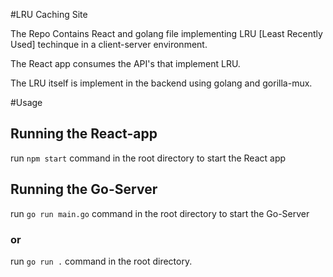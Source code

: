 #LRU Caching Site

The Repo Contains React and golang file implementing LRU [Least Recently Used] techinque in a client-server environment.

The React app consumes the API's that implement LRU.

The LRU itself is implement in the backend using golang and gorilla-mux.

#Usage

## Running the React-app

run `npm start` command in the root directory to start the React app

## Running the Go-Server

run `go run main.go` command in the root directory to start the Go-Server

### or

run `go run .` command in the root directory.